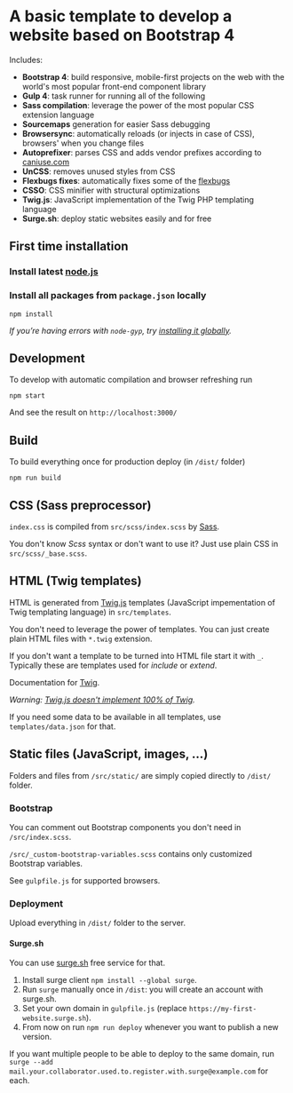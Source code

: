 # A basic template to develop a website based on Bootstrap 4

Includes:

- **Bootstrap 4**: build responsive, mobile-first projects on the web with the world's most popular front-end component library
- **Gulp 4**: task runner for running all of the following
- **Sass compilation**: leverage the power of the most popular CSS extension language
- **Sourcemaps** generation for easier Sass debugging
- **Browsersync**: automatically reloads (or injects in case of CSS), browsers' when you change files 
- **Autoprefixer**: parses CSS and adds vendor prefixes according to [caniuse.com]()
- **UnCSS**: removes unused styles from CSS
- **Flexbugs fixes**: automatically fixes some of the [flexbugs](https://github.com/philipwalton/flexbugs) 
- **CSSO**: CSS minifier with structural optimizations
- **Twig.js**: JavaScript implementation of the Twig PHP templating language
- **Surge.sh**: deploy static websites easily and for free


## First time installation

### Install latest [node.js](https://nodejs.org/)

### Install all packages from `package.json` locally

```shell
npm install
```

_If you’re having errors with `node-gyp`, try [installing it globally](https://github.com/nodejs/node-gyp#installation)._

## Development

To develop with automatic compilation and browser refreshing run

```shell
npm start
```

And see the result on `http://localhost:3000/`

## Build

To build everything once for production deploy (in `/dist/` folder) 

```shell
npm run build
```

## CSS (Sass preprocessor)

`index.css` is compiled from `src/scss/index.scss` by [Sass](http://sass-lang.com/).

You don't know _Scss_ syntax or don't want to use it? Just use plain CSS in `src/scss/_base.scss`.


## HTML (Twig templates)

HTML is generated from [Twig.js](https://github.com/twigjs/twig.js/) templates (JavaScript impementation of Twig templating language) in `src/templates`.

You don't need to leverage the power of templates. You can just create plain HTML files with `*.twig` extension.  

If you don't want a template to be turned into HTML file start it with `_`. Typically these are templates used for _include_ or _extend_.

Documentation for [Twig](https://twig.symfony.com/doc/2.x/templates.html).

_Warning: [Twig.js doesn't implement 100% of Twig](https://github.com/twigjs/twig.js/wiki/Implementation-Notes)._

If you need some data to be available in all templates, use `templates/data.json` for that.


## Static files (JavaScript, images, …)

Folders and files from `/src/static/` are simply copied directly to `/dist/` folder.


### Bootstrap

You can comment out Bootstrap components you don't need in `/src/index.scss`.

`/src/_custom-bootstrap-variables.scss` contains only customized Bootstrap variables.

See `gulpfile.js` for supported browsers.


### Deployment

Upload everything in `/dist/` folder to the server.

#### Surge.sh

You can use [surge.sh](https://surge.sh) free service for that.

1. Install surge client `npm install --global surge`.
1. Run `surge` manually once in `/dist`: you will create an account with surge.sh.
1. Set your own domain in `gulpfile.js` (replace `https://my-first-website.surge.sh`).
1. From now on run `npm run deploy` whenever you want to publish a new version.

If you want multiple people to be able to deploy to the same domain, run `surge --add mail.your.collaborator.used.to.register.with.surge@example.com` for each.
 
